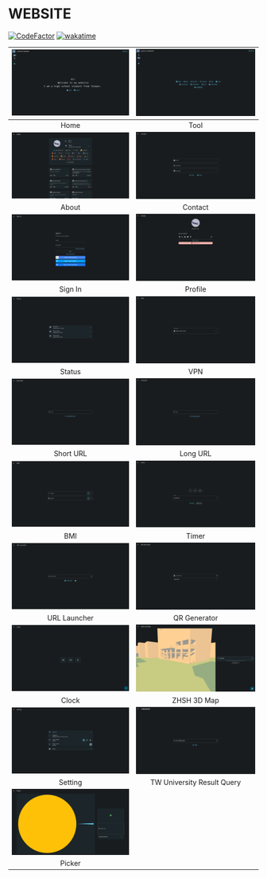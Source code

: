 # WEBSITE

[![CodeFactor](https://www.codefactor.io/repository/github/jhihyulin/website/badge)](https://www.codefactor.io/repository/github/jhihyulin/website)
[![wakatime](https://wakatime.com/badge/user/2d272511-3d9b-476f-bb65-06e47ab8dffb/project/da86576e-fbf9-4bd3-bbb8-4c8ecb320a99.svg)](https://wakatime.com/badge/user/2d272511-3d9b-476f-bb65-06e47ab8dffb/project/da86576e-fbf9-4bd3-bbb8-4c8ecb320a99)

|![](/.github/preview/home.png)|![](/.github/preview/tool.png)|
|:---:|:---:|
|Home|Tool|
|![](/.github/preview/about.png)|![](/.github/preview/contact.png)|
|About|Contact|
|![](/.github/preview/signin.png)|![](/.github/preview/profile.png)|
|Sign In|Profile|
|![](/.github/preview/status.png)|![](/.github/preview/vpn.png)|
|Status|VPN|
|![](/.github/preview/shorturl.png)|![](/.github/preview/longurl.png)|
|Short URL|Long URL|
|![](/.github/preview/bmi.png)|![](/.github/preview/timer.png)|
|BMI|Timer|
|![](/.github/preview/urllauncher.png)|![](/.github/preview/qrgenerator.png)|
|URL Launcher|QR Generator|
|![](/.github/preview/clock.png)|![](/.github/preview/zhsh3dmap.png)|
|Clock|ZHSH 3D Map|
|![](/.github/preview/setting.png)|![](/.github/preview/twuniversityresultquery.png)|
|Setting|TW University Result Query|
|![](/.github/preview/picker.png)|![]()|
|Picker| |
